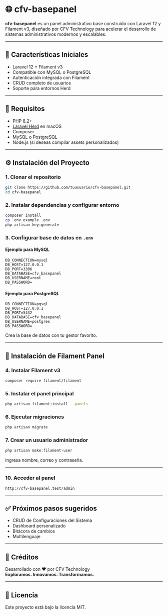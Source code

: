 # 🌐 cfv-basepanel

**cfv-basepanel** es un panel administrativo base construido con Laravel 12 y Filament v3, diseñado por CFV Technology para acelerar el desarrollo de sistemas administrativos modernos y escalables.

---

## 🚀 Características Iniciales

- Laravel 12 + Filament v3
- Compatible con MySQL o PostgreSQL
- Autenticación integrada con Filament
- CRUD completo de usuarios
- Soporte para entornos Herd

---

## 🔧 Requisitos

- PHP 8.2+
- [Laravel Herd](https://herd.laravel.com/) en macOS
- Composer
- MySQL o PostgreSQL
- Node.js (si deseas compilar assets personalizados)

---

## ⚙️ Instalación del Proyecto

### 1. Clonar el repositorio

```bash
git clone https://github.com/tuusuario/cfv-basepanel.git
cd cfv-basepanel
```

### 2. Instalar dependencias y configurar entorno

```bash
composer install
cp .env.example .env
php artisan key:generate
```

### 3. Configurar base de datos en `.env`

#### Ejemplo para MySQL
```env
DB_CONNECTION=mysql
DB_HOST=127.0.0.1
DB_PORT=3306
DB_DATABASE=cfv_basepanel
DB_USERNAME=root
DB_PASSWORD=
```

#### Ejemplo para PostgreSQL
```env
DB_CONNECTION=pgsql
DB_HOST=127.0.0.1
DB_PORT=5432
DB_DATABASE=cfv_basepanel
DB_USERNAME=postgres
DB_PASSWORD=
```

Crea la base de datos con tu gestor favorito.

---

## 🧱 Instalación de Filament Panel

### 4. Instalar Filament v3

```bash
composer require filament/filament
```

### 5. Instalar el panel principal

```bash
php artisan filament:install --panels
```

### 6. Ejecutar migraciones

```bash
php artisan migrate
```

### 7. Crear un usuario administrador

```bash
php artisan make:filament-user
```

Ingresa nombre, correo y contraseña.

---

### 10. Acceder al panel

```url
http://cfv-basepanel.test/admin
```

---

## ✅ Próximos pasos sugeridos

- CRUD de Configuraciones del Sistema
- Dashboard personalizado
- Bitácora de cambios
- Multilenguaje

---

## 🧠 Créditos

Desarrollado con ❤️ por CFV Technology  
**Exploramos. Innovamos. Transformamos.**

---

## 📜 Licencia

Este proyecto está bajo la licencia MIT.
